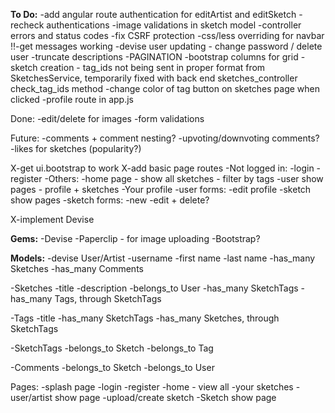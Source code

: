 **To Do:**
-add angular route authentication for editArtist and editSketch
-recheck authentications
-image validations in sketch model
-controller errors and status codes
-fix CSRF protection
-css/less overriding for navbar
!!-get messages working
-devise user updating - change password / delete user
-truncate descriptions
-PAGINATION
-bootstrap columns for grid
-sketch creation - tag_ids not being sent in proper format from SketchesService, temporarily fixed with back end sketches_controller check_tag_ids method
-change color of tag button on sketches page when clicked
-profile route in app.js

Done:
-edit/delete for images
-form validations

Future:
-comments + comment nesting?
  -upvoting/downvoting comments?
-likes for sketches (popularity?)

X-get ui.bootstrap to work
X-add basic page routes
	-Not logged in:
		-login
		-register
	-Others:
		-home page - show all sketches - filter by tags
		-user show pages - profile + sketches
			-Your profile
		-user forms:
			-edit profile
		-sketch show pages
		-sketch forms:
			-new
			-edit + delete?

X-implement Devise


**Gems:**
-Devise
-Paperclip - for image uploading
-Bootstrap?

**Models:**
-devise User/Artist
	-username
	-first name
	-last name
	-has_many Sketches
	-has_many Comments

-Sketches
	-title
	-description
	-belongs_to User
	-has_many SketchTags
	-has_many Tags, through SketchTags

-Tags
	-title
	-has_many SketchTags
	-has_many Sketches, through SketchTags

-SketchTags
	-belongs_to Sketch
	-belongs_to Tag

-Comments
	-belongs_to Sketch
	-belongs_to User

Pages:
-splash page
-login
-register
-home - view all
-your sketches
-user/artist show page
-upload/create sketch
-Sketch show page
